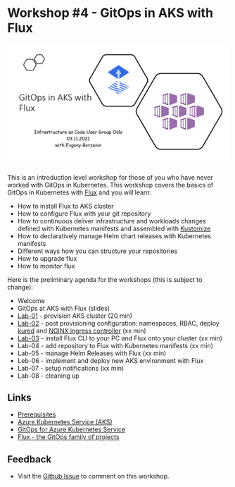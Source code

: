 # Workshop #4 - GitOps in AKS with Flux

![logo](images/logo.png)

This is an introduction level workshop for those of you who have never worked with GitOps in Kubernetes. This workshop covers the basics of GitOps in Kubernetes with [Flux](https://fluxcd.io/) and you will learn:
 * How to install Flux to AKS cluster
 * How to configure Flux with your git repository
 * How to continuous deliver infrastructure and workloads changes defined with Kubernetes manifests and assembled with [Kustomize](https://kustomize.io/)
 * How to declaratively manage Helm chart releases with Kubernetes manifests 
 * Different ways how you can structure your repositories
 * How to upgrade flux 
 * How to monitor flux
 
Here is the preliminary agenda for the workshops (this is subject to change):
 
 * Welcome
 * GitOps at AKS with Flux (slides)
 * [Lab-01](labs/lab-01/readme.md) - provision AKS cluster (20 min)
 * [Lab-02](labs/lab-02/readme.md) - post provisioning configuration: namespaces, RBAC, deploy [kured](https://github.com/weaveworks/kured) and [NGINX ingress controller](https://docs.microsoft.com/en-us/azure/aks/ingress-internal-ip?WT.mc_id=AZ-MVP-5003837) (xx min)
 * [Lab-03](labs/lab-03/readme.md) - install Flux CLI to your PC and Flux onto your cluster (xx min)
 * Lab-04 - add repository to Flux with Kubernetes manifests (xx min)
 * Lab-05 - manage Helm Releases with Flux  (xx min)
 * Leb-06 - implement and deploy new AKS environment with Flux
 * Lab-07 - setup notifications (xx min)
 * Lab-08 - cleaning up

## Links

* [Prerequisites](prerequisites.md)
* [Azure Kubernetes Service (AKS)](https://docs.microsoft.com/en-us/azure/aks/?WT.mc_id=AZ-MVP-5003837)
* [GitOps for Azure Kubernetes Service](https://docs.microsoft.com/en-us/azure/architecture/example-scenario/gitops-aks/gitops-blueprint-aks?WT.mc_id=AZ-MVP-5003837)
* [Flux - the GitOps family of projects](https://fluxcd.io/)

## Feedback

* Visit the [Github Issue](https://github.com/evgenyb/aks-workshops/issues/35) to comment on this workshop. 
